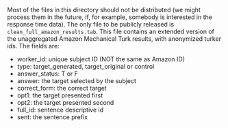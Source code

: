 Most of the files in this directory should not be distributed (we might process them in the future, if, for example, somebody is interested in the response time data). The only file to be publicly released is `clean_full_amazon_results.tab`. This file contains an extended version of the unaggregated Amazon Mechanical Turk results, with anonymized turker ids. The fields are:

- worker_id: unique subject ID (NOT the same as Amazon ID)
- type: target_generated, target_original or control
- answer_status: T or F
- answer: the target selected by the subject
- correct_form: the correct target
- opt1: the target presented first
- opt2: the target presented second
- full_id: sentence descriptive id
- sent: the sentence prefix

